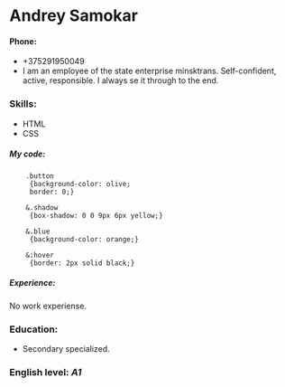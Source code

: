 # Andrey Samokar
#### Phone:
* +375291950049 
* I am an employee of the state enterprise minsktrans. Self-confident, active, responsible. I always se it through to the end.
### Skills:
* HTML
* CSS
##### My code:
        .button 
         {background-color: olive;
         border: 0;}

        &.shadow 
         {box-shadow: 0 0 9px 6px yellow;}

        &.blue
         {background-color: orange;}

        &:hover 
         {border: 2px solid black;}
##### Experience:
No work experiense.

### Education:
* Secondary specialized.
### English level: *A1*